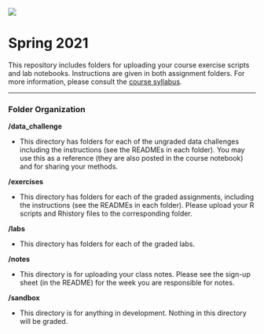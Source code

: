 ![](atsa_logo.png)

# Spring 2021

This repository includes folders for uploading your course exercise scripts and lab notebooks.
Instructions are given in both assignment folders.
For more information, please consult the [course syllabus](https://ds-wm.github.io/course/atsa/syllabus/index.html).

***

### Folder Organization 

**/data_challenge**

- This directory has folders for each of the ungraded data challenges including the instructions (see the READMEs in each folder).
    You may use this as a reference (they are also posted in the course notebook) and for sharing your methods.

**/exercises**

- This directory has folders for each of the graded assignments, including the instructions (see the READMEs in each folder). 
    Please upload your R scripts and Rhistory files to the corresponding folder.

**/labs**

- This directory has folders for each of the graded labs.

**/notes**

- This directory is for uploading your class notes.
    Please see the sign-up sheet (in the README) for the week you are responsible for notes.

**/sandbox**

- This directory is for anything in development.
    Nothing in this directory will be graded.
